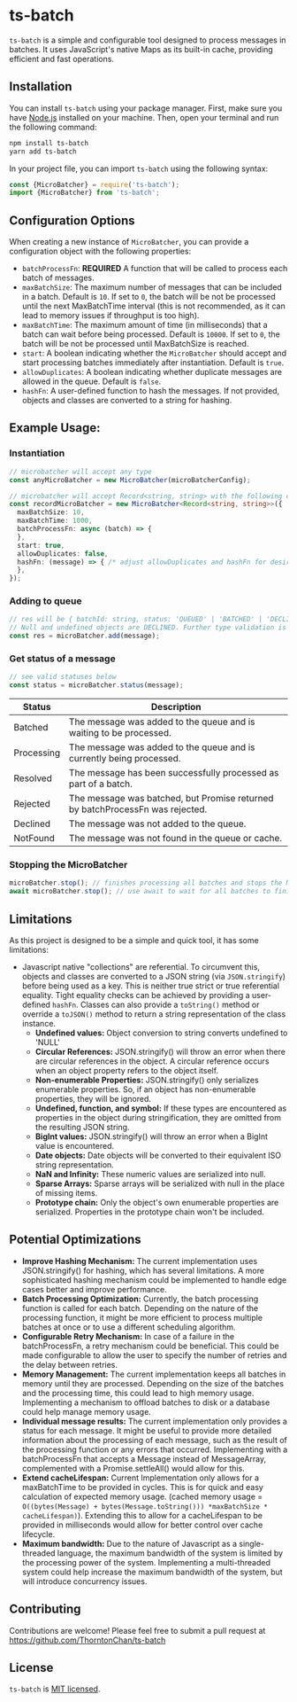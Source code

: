 # ts-batch

`ts-batch` is a simple and configurable tool designed to process messages in batches. It uses JavaScript's native Maps
as its built-in cache, providing efficient and fast operations.

## Installation

You can install `ts-batch` using your package manager. First, make sure you have [Node.js](https://nodejs.org/)
installed on your machine. Then, open your terminal and run the following command:

```bash
npm install ts-batch
yarn add ts-batch
```

In your project file, you can import `ts-batch` using the following syntax:

```typescript
const {MicroBatcher} = require('ts-batch');
import {MicroBatcher} from 'ts-batch';
```

## Configuration Options

When creating a new instance of `MicroBatcher`, you can provide a configuration object with the following properties:

- `batchProcessFn`: **REQUIRED** A function that will be called to process each batch of messages.
- `maxBatchSize`: The maximum number of messages that can be included in a batch. Default is `10`.
  If set to `0`, the batch will be not be processed until the next MaxBatchTime interval (this is not recommended,
  as it can lead to memory issues if throughput is too high).
- `maxBatchTime`: The maximum amount of time (in milliseconds) that a batch can wait before being processed. Default
  is `10000`. If set to `0`, the batch will be not be processed until MaxBatchSize is reached.
- `start`: A boolean indicating whether the `MicroBatcher` should accept and start processing batches immediately after
  instantiation. Default is `true`.
- `allowDuplicates`: A boolean indicating whether duplicate messages are allowed in the queue. Default is `false`.
- `hashFn`: A user-defined function to hash the messages. If not provided, objects and classes are converted to a string
  for hashing.

## Example Usage:

### Instantiation

```typescript
// microbatcher will accept any type
const anyMicroBatcher = new MicroBatcher(microBatcherConfig);

// microbatcher will accept Record<string, string> with the following configs
const recordMicroBatcher = new MicroBatcher<Record<string, string>>({
  maxBatchSize: 10,
  maxBatchTime: 1000,
  batchProcessFn: async (batch) => {
  },
  start: true,
  allowDuplicates: false,
  hashFn: (message) => { /* adjust allowDuplicates and hashFn for desired equality checking */
  },
});
```

### Adding to queue

```typescript
// res will be { batchId: string, status: 'QUEUED' | 'BATCHED' | 'DECLINED' }.
// Null and undefined objects are DECLINED. Further type validation is not included and should be done by the user app.
const res = microBatcher.add(message);
```

### Get status of a message

```typescript
// see valid statuses below
const status = microBatcher.status(message);
```

| Status     | Description                                                                   |
|------------|-------------------------------------------------------------------------------|
| Batched    | The message was added to the queue and is waiting to be processed.            |
| Processing | The message was added to the queue and is currently being processed.          |
| Resolved   | The message has been successfully processed as part of a batch.               |
| Rejected   | The message was batched, but Promise returned by batchProcessFn was rejected. |
| Declined   | The message was not added to the queue.                                       |
| NotFound   | The message was not found in the queue or cache.                              |

### Stopping the MicroBatcher

```typescript
microBatcher.stop(); // finishes processing all batches and stops the MicroBatcher, rejecting all new messages.
await microBatcher.stop(); // use await to wait for all batches to finish processing.
```

## Limitations

As this project is designed to be a simple and quick tool, it has some limitations:

- Javascript native "collections" are referential. To circumvent this, objects and classes are converted to a JSON
  string (via `JSON.stringify`) before being used as a key. This is neither true strict or true referential equality.
  Tight equality checks can be achieved by providing a user-defined `hashFn`. Classes can also provide a `toString()`
  method or override a `toJSON()` method to return a string representation of the class instance.
    - **Undefined values:** Object conversion to string converts undefined to 'NULL'
    - **Circular References:** JSON.stringify() will throw an error when there are circular references in the object. A
      circular reference occurs when an object property refers to the object itself.
    - **Non-enumerable Properties:** JSON.stringify() only serializes enumerable properties. So, if an object has
      non-enumerable properties, they will be ignored.
    - **Undefined, function, and symbol:** If these types are encountered as properties in the object during
      stringification, they are omitted from the resulting JSON string.
    - **BigInt values:** JSON.stringify() will throw an error when a BigInt value is encountered.
    - **Date objects:** Date objects will be converted to their equivalent ISO string representation.
    - **NaN and Infinity:** These numeric values are serialized into null.
    - **Sparse Arrays:** Sparse arrays will be serialized with null in the place of missing items.
    - **Prototype chain:** Only the object's own enumerable properties are serialized. Properties in the prototype chain
      won't be included.

## Potential Optimizations

- **Improve Hashing Mechanism:** The current implementation uses JSON.stringify() for hashing, which has several
  limitations. A more sophisticated hashing mechanism could be implemented to handle edge cases better and improve
  performance.
- **Batch Processing Optimization:** Currently, the batch processing function is called for each batch. Depending on the
  nature of the processing function, it might be more efficient to process multiple batches at once or to use a
  different scheduling algorithm.
- **Configurable Retry Mechanism:** In case of a failure in the batchProcessFn, a retry mechanism could be beneficial.
  This could be made configurable to allow the user to specify the number of retries and the delay between retries.
- **Memory Management:** The current implementation keeps all batches in memory until they are processed. Depending on
  the size of the batches and the processing time, this could lead to high memory usage. Implementing a mechanism to
  offload batches to disk or a database could help manage memory usage.
- **Individual message results:** The current implementation only provides a status for each message. It might be useful
  to provide more detailed information about the processing of each message, such as the result of the processing
  function or any errors that occurred. Implementing with a batchProcessFn that accepts a Message instead of
  MessageArray, complemented with a Promise.settleAll() would allow for this.
- **Extend cacheLifespan:** Current Implementation only allows for a maxBatchTime to be provided in cycles. This is for
  quick and easy calculation of expected memory usage. (cached memory
  usage = `O((bytes(Message) + bytes(Message.toString())) *maxBatchSize * cacheLifespan)`). Extending this to allow for
  a cacheLifespan to be provided in milliseconds would allow for better control over cache lifecycle.
- **Maximum bandwidth:** Due to the nature of Javascript as a single-threaded language, the maximum bandwidth of the
  system is limited by the processing power of the system. Implementing a multi-threaded system could help increase the
  maximum bandwidth of the system, but will introduce concurrency issues.

## Contributing

Contributions are welcome! Please feel free to submit a pull request at https://github.com/ThorntonChan/ts-batch

## License

`ts-batch` is [MIT licensed](./LICENSE).